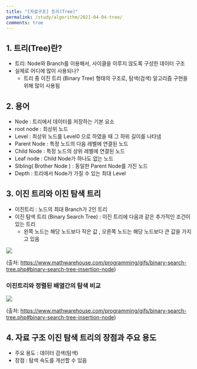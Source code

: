 ```yaml
---
title: "[자료구조] 트리(Tree)"
permalink: /study/algorithm/2021-04-04-tree/
comments: true
---
```


## 1. 트리(Tree)란?

- 트리: Node와 Branch를 이용해서, 사이클을 이루지 않도록 구성한 데이터 구조
- 실제로 어디에 많이 사용되나?
  - 트리 중 이진 트리 (Binary Tree) 형태의 구조로, 탐색(검색) 알고리즘 구현을 위해 많이 사용됨

## 2. 용어

- Node : 트리에서 데이터를 저장하는 기본 요소
- root node : 최상위 노드
- Level : 최상위 노드를 Level0 으로 하였을 때 그 하위 길이를 나타냄
- Parent Node : 특정 노드의 다음 레벨에 연결된 노드
- Child Node : 특정 노드의 상위 레벨에 연결된 노드
- Leaf node : Child Node가 하나도 없는 노드
- Slbling( Brother Node ) : 동일한 Parent Node를 가진 노드
- Depth : 트리에서 Node가 가질 수 있는 최대 Level

## 3. 이진 트리와 이진 탐색 트리

- 이진트리 : 노드의 최대 Branch가 2인 트리
- 이진 탐색 트리 (Binary Search Tree) : 이진 트리에 다음과 같은 추가적인 조건이 있는 트리
  - 왼쪽 노드는 해당 노드보다 작은 값 , 오른쪽 노드는 해당 노드보다 큰 값을 가지고 있음

<img src="https://www.mathwarehouse.com/programming/images/binary-search-tree/binary-search-tree-insertion-animation.gif" />

(출처: https://www.mathwarehouse.com/programming/gifs/binary-search-tree.php#binary-search-tree-insertion-node)

### 이진트리와 정렬된 배열간의 탐색 비교

<img src="https://www.mathwarehouse.com/programming/images/binary-search-tree/binary-search-tree-sorted-array-animation.gif" />

(출처: https://www.mathwarehouse.com/programming/gifs/binary-search-tree.php#binary-search-tree-insertion-node)

## 4. 자료 구조 이진 탐색 트리의 장점과 주요 용도

- 주요 용도 : 데이터 검색(탐색)
- 장점 : 탐색 속도를 개선할 수 있음
